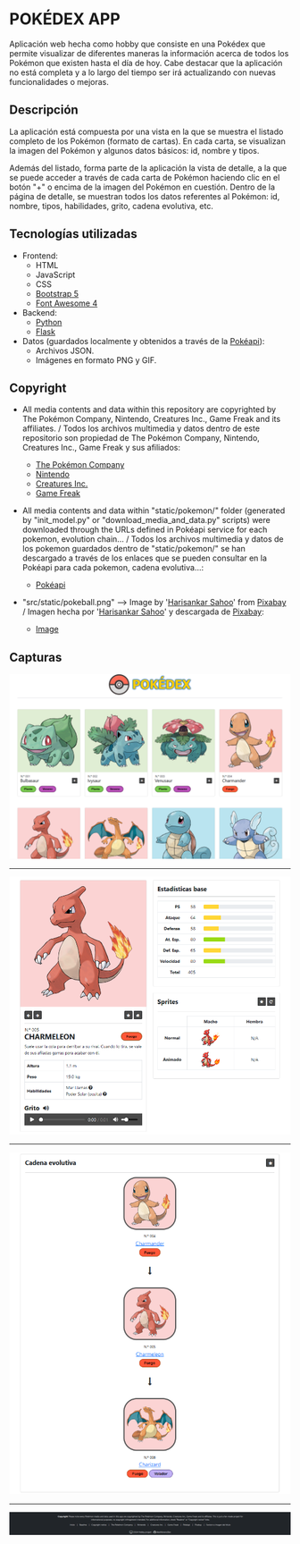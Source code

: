 # POKÉDEX APP
Aplicación web hecha como hobby que consiste en una Pokédex que permite visualizar de diferentes maneras la información acerca de todos los Pokémon que existen hasta el día de hoy. Cabe destacar que la aplicación no está completa y a lo largo del tiempo ser irá actualizando con nuevas funcionalidades o mejoras.

## Descripción 
La aplicación está compuesta por una vista en la que se muestra el listado completo de los Pokémon (formato de cartas). En cada carta, se visualizan la imagen del Pokémon y algunos datos básicos: id, nombre y tipos. 

Además del listado, forma parte de la aplicación la vista de detalle, a la que se puede acceder a través de cada carta de Pokémon haciendo clic en el botón "+" o encima de la imagen del Pokémon en cuestión. Dentro de la página de detalle, se muestran todos los datos referentes al Pokémon: id, nombre, tipos, habilidades, grito, cadena evolutiva, etc.

## Tecnologías utilizadas
- Frontend:
    - HTML
    - JavaScript
    - CSS
    - [Bootstrap 5](https://getbootstrap.com/)
    - [Font Awesome 4](https://fontawesome.com/v4/)
- Backend:
    - [Python](https://www.python.org/)
    - [Flask](https://flask.palletsprojects.com/en/3.0.x/)
- Datos (guardados localmente y obtenidos a través de la [Pokéapi](https://pokeapi.co/)):
    - Archivos JSON.
    - Imágenes en formato PNG y GIF.

## Copyright
- All media contents and data within this repository are copyrighted by The Pokémon Company, Nintendo, Creatures Inc., Game Freak and its affiliates. / Todos los archivos multimedia y datos dentro de este repositorio son propiedad de The Pokémon Company, Nintendo, Creatures Inc., Game Freak y sus afiliados: 
    - [The Pokémon Company](https://www.pokemon.com/)
    - [Nintendo](https://www.nintendo.com/)
    - [Creatures Inc.](https://www.creatures.co.jp/)
    - [Game Freak](https://www.gamefreak.co.jp/)

- All media contents and data within "static/pokemon/" folder (generated by "init_model.py" or "download_media_and_data.py" scripts) were downloaded through the URLs defined in Pokéapi service for each pokemon, evolution chain... / Todos los archivos multimedia y datos de los pokemon guardados dentro de "static/pokemon/" se han descargado a través de los enlaces que se pueden consultar en la Pokéapi para cada pokemon, cadena evolutiva...:
    - [Pokéapi](https://pokeapi.co/)

- "src/static/pokeball.png" --> Image by '[Harisankar Sahoo](https://pixabay.com/users/hsaart-8633812/?utm_source=link-attribution&utm_medium=referral&utm_campaign=image&utm_content=4657023)' from [Pixabay](https://pixabay.com//?utm_source=link-attribution&utm_medium=referral&utm_campaign=image&utm_content=4657023) / Imagen hecha por '[Harisankar Sahoo](https://pixabay.com/users/hsaart-8633812/?utm_source=link-attribution&utm_medium=referral&utm_campaign=image&utm_content=4657023)' y descargada de [Pixabay](https://pixabay.com//?utm_source=link-attribution&utm_medium=referral&utm_campaign=image&utm_content=4657023): 
    - [Image](https://pixabay.com/vectors/pokemon-icon-design-symbol-sign-4657023/)

## Capturas

![(Imagen no encontrada - Página listado)](repo_images/listado_pokemon.png)

---

![(Imagen no encontrada - Página detalle 1)](repo_images/detalle_pokemon_1.png)

---

![(Imagen no encontrada - Página detalle 2)](repo_images/detalle_pokemon_2.png)

---

![(Imagen no encontrada - Footer)](repo_images/footer.png)
